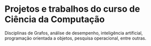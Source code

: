 # Projetos e trabalhos do curso de Ciência da Computação

Disciplinas de Grafos, análise de desempenho, inteligência artificial, programação orientada a objetos, pesquisa operacional, entre outras.
